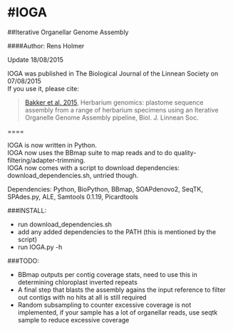 #IOGA
====

##Iterative Organellar Genome Assembly

####Author: Rens Holmer

Update 18/08/2015

IOGA was published in The Biological Journal of the Linnean Society on 07/08/2015  
If you use it, please cite:  
> [Bakker et al. 2015][1], Herbarium genomics: plastome sequence assembly from a range of herbarium specimens using an Iterative Organelle Genome Assembly pipeline, Biol. J. Linnean Soc.

====

IOGA is now written in Python.  
IOGA now uses the BBmap suite to map reads and to do quality-filtering/adapter-trimming.  
IOGA now comes with a script to download dependencies: download_dependencies.sh, untried though.  

Dependencies: Python, BioPython, BBmap, SOAPdenovo2, SeqTK, SPAdes.py, ALE, Samtools 0.1.19, Picardtools

###INSTALL:

* run download_dependencies.sh
* add any added dependencies to the PATH (this is mentioned by the script)
* run IOGA.py -h

###TODO: 
* BBmap outputs per contig coverage stats, need to use this in determining chloroplast inverted repeats
* A final step that blasts the assembly agains the input reference to filter out contigs with no hits at all is still required
* Random subsampling to counter excessive coverage is not implemented, if your sample has a lot of organellar reads, use seqtk sample to reduce excessive coverage




[1]:http://onlinelibrary.wiley.com/doi/10.1111/bij.12642/abstract
